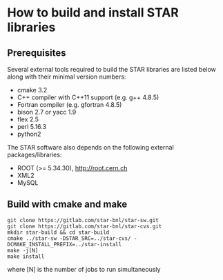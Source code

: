 How to build and install STAR libraries
=======================================

Prerequisites
-------------

Several external tools required to build the STAR libraries are listed below
along with their minimal version numbers:

- cmake 3.2
- C++ compiler with C++11 support (e.g. g++ 4.8.5)
- Fortran compiler (e.g. gfortran 4.8.5)
- bison 2.7 or yacc 1.9
- flex 2.5
- perl 5.16.3
- python2

The STAR software also depends on the following external packages/libraries:

- ROOT (>= 5.34.30), http://root.cern.ch
- XML2
- MySQL


Build with cmake and make
-------------------------

    git clone https://gitlab.com/star-bnl/star-sw.git
    git clone https://gitlab.com/star-bnl/star-cvs.git
    mkdir star-build && cd star-build
    cmake ../star-sw -DSTAR_SRC=../star-cvs/ -DCMAKE_INSTALL_PREFIX=../star-install
    make -j[N]
    make install

where [N] is the number of jobs to run simultaneously
